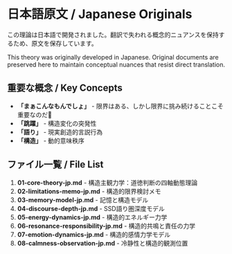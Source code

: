 # 日本語原文 / Japanese Originals

この理論は日本語で開発されました。翻訳で失われる概念的ニュアンスを保持するため、原文を保存しています。

This theory was originally developed in Japanese. Original documents are preserved here to maintain conceptual nuances that resist direct translation.

## 重要な概念 / Key Concepts

- **「まぁこんなもんでしょ」** - 限界はある、しかし限界に挑み続けることこそ重要なのだ😤
- **「跳躍」** - 構造変化の突発性
- **「語り」** - 現実創造的言説行為  
- **「構造」** - 動的意味秩序

## ファイル一覧 / File List

1. **01-core-theory-jp.md** - 構造主観力学：道徳判断の四軸動態理論
2. **02-limitations-memo-jp.md** - 構造的限界検討メモ
3. **03-memory-model-jp.md** - 記憶と構造モデル
4. **04-discourse-depth-jp.md** - SSD語り圏深度モデル
5. **05-energy-dynamics-jp.md** - 構造的エネルギー力学
6. **06-resonance-responsibility-jp.md** - 構造的共鳴と責任の力学
7. **07-emotion-dynamics-jp.md** - 構造的感情力学モデル
8. **08-calmness-observation-jp.md** - 冷静性と構造的観測位置
